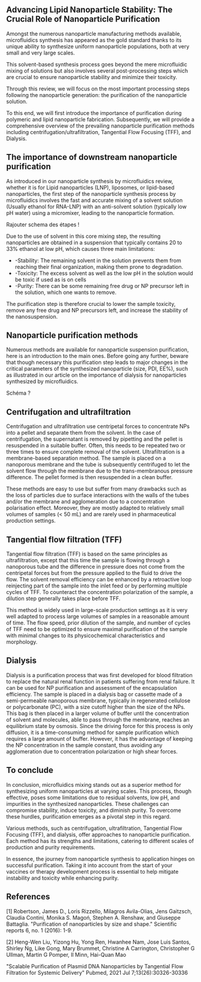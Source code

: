 ## Advancing Lipid Nanoparticle Stability: The Crucial Role of Nanoparticle Purification

Amongst the numerous nanoparticle manufacturing methods available, microfluidics synthesis has appeared as the gold standard thanks to its unique ability to synthesize uniform nanoparticle populations, both at very small and very large scales.

This solvent-based synthesis process goes beyond the mere microfluidic mixing of solutions but also involves several post-processing steps which are crucial to ensure nanoparticle stability and minimize their toxicity.

Through this review, we will focus on the most important processing steps following the nanoparticle generation: the purification of the nanoparticle solution.

To this end, we will first introduce the importance of purification during polymeric and lipid nanoparticle fabrication. Subsequently, we will provide a comprehensive overview of the prevailing nanoparticle purification methods including centrifugation/ultrafiltration, Tangential Flow Focusing (TFF), and Dialysis.

## The importance of downstream nanoparticle purification

As introduced in our nanoparticle synthesis by microfluidics review, whether it is for Lipid nanoparticles (LNP), liposomes, or lipid-based nanoparticles, the first step of the nanoparticle synthesis process by microfluidics involves the fast and accurate mixing of a solvent solution (Usually ethanol for RNA-LNP) with an anti-solvent solution (typically low pH water) using a micromixer, leading to the nanoparticle formation.

Rajouter schema des étapes !

Due to the use of solvent in this core mixing step, the resulting nanoparticles are obtained in a suspension that typically contains 20 to 33% ethanol at low pH, which causes three main limitations:

- -Stability: The remaining solvent in the solution prevents them from reaching their final organization, making them prone to degradation.
- -Toxicity: The excess solvent as well as the low pH in the solution would be toxic if used as is on cells
- -Purity: There can be some remaining free drug or NP precursor left in the solution, which one wants to remove.

The purification step is therefore crucial to lower the sample toxicity, remove any free drug and NP precursors left, and increase the stability of the nanosuspension.

## Nanoparticle purification methods

Numerous methods are available for nanoparticle suspension purification, here is an introduction to the main ones. Before going any further, beware that though necessary this purification step leads to major changes in the critical parameters of the synthesized nanoparticle (size, PDI, EE%), such as illustrated in our article on the importance of dialysis for nanoparticles synthesized by microfluidics.

Schéma ?

## Centrifugation and ultrafiltration

Centrifugation and ultrafiltration use centripetal forces to concentrate NPs into a pellet and separate them from the solvent. In the case of centrifugation, the supernatant is removed by pipetting and the pellet is resuspended in a suitable buffer. Often, this needs to be repeated two or three times to ensure complete removal of the solvent. Ultrafiltration is a membrane-based separation method. The sample is placed on a nanoporous membrane and the tube is subsequently centrifuged to let the solvent flow through the membrane due to the trans-membranous pressure difference. The pellet formed is then resuspended in a clean buffer.

These methods are easy to use but suffer from many drawbacks such as the loss of particles due to surface interactions with the walls of the tubes and/or the membrane and agglomeration due to a concentration polarisation effect. Moreover, they are mostly adapted to relatively small volumes of samples (&lt; 50 mL) and are rarely used in pharmaceutical production settings.

## Tangential flow filtration (TFF)

Tangential flow filtration (TFF) is based on the same principles as ultrafiltration, except that this time the sample is flowing through a nanoporous tube and the difference in pressure does not come from the centripetal forces but from the pressure applied to the fluid to drive the flow. The solvent removal efficiency can be enhanced by a retroactive loop reinjecting part of the sample into the inlet feed or by performing multiple cycles of TFF. To counteract the concentration polarization of the sample, a dilution step generally takes place before TFF.

This method is widely used in large-scale production settings as it is very well adapted to process large volumes of samples in a reasonable amount of time. The flow speed, prior dilution of the sample, and number of cycles of TFF need to be optimized to ensure maximal purification of the sample with minimal changes to its physicochemical characteristics and morphology.

## Dialysis

Dialysis is a purification process that was first developed for blood filtration to replace the natural renal function in patients suffering from renal failure. It can be used for NP purification and assessment of the encapsulation efficiency. The sample is placed in a dialysis bag or cassette made of a semi-permeable nanoporous membrane, typically in regenerated cellulose or polycarbonate (PC), with a size cutoff higher than the size of the NPs. This bag is then placed in a larger volume of buffer until the concentration of solvent and molecules, able to pass through the membrane, reaches an equilibrium state by osmosis. Since the driving force for this process is only diffusion, it is a time-consuming method for sample purification which requires a large amount of buffer. However, it has the advantage of keeping the NP concentration in the sample constant, thus avoiding any agglomeration due to concentration polarization or high shear forces.

## To conclude

In conclusion, microfluidics mixing stands out as a superior method for synthesizing uniform nanoparticles at varying scales. This process, though effective, poses some limitations due to residual solvents, low pH, and impurities in the synthesized nanoparticles. These challenges can compromise stability, induce toxicity, and diminish purity. To overcome these hurdles, purification emerges as a pivotal step in this regard.

Various methods, such as centrifugation, ultrafiltration, Tangential Flow Focusing (TFF), and dialysis, offer approaches to nanoparticle purification. Each method has its strengths and limitations, catering to different scales of production and purity requirements.

In essence, the journey from nanoparticle synthesis to application hinges on successful purification. Taking it into account from the start of your vaccines or therapy development process is essential to help mitigate instability and toxicity while enhancing purity.

## References

[1] Robertson, James D., Loris Rizzello, Milagros Avila-Olias, Jens Gaitzsch, Claudia Contini, Monika S. Magoń, Stephen A. Renshaw, and Giuseppe Battaglia. "Purification of nanoparticles by size and shape." Scientific reports 6, no. 1 (2016): 1-9.

[2] Heng-Wen Liu, Yizong Hu, Yong Ren, Hwanhee Nam, Jose Luis Santos, Shirley Ng, Like Gong, Mary Brummet, Christine A Carrington, Christopher G Ullman, Martin G Pomper, Il Minn, Hai-Quan Mao

"Scalable Purification of Plasmid DNA Nanoparticles by Tangential Flow Filtration for Systemic Delivery" Pubmed, 2021 Jul 7;13(26):30326-30336
